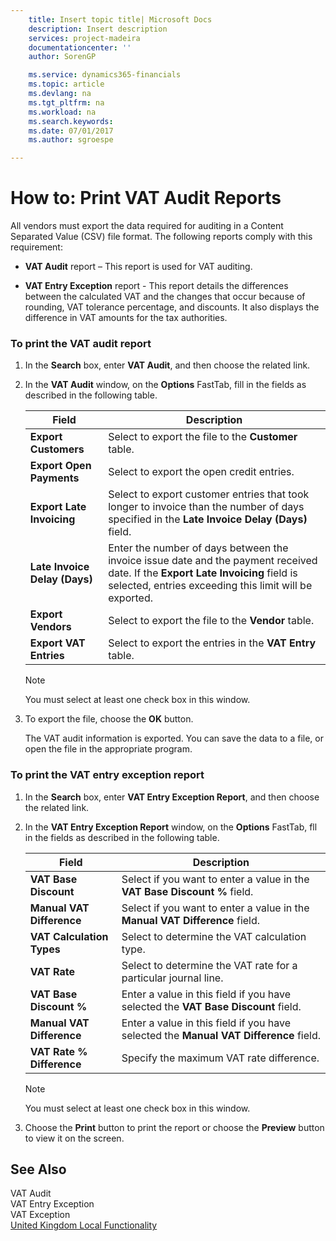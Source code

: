 ```yaml
---
    title: Insert topic title| Microsoft Docs
    description: Insert description
    services: project-madeira
    documentationcenter: ''
    author: SorenGP

    ms.service: dynamics365-financials
    ms.topic: article
    ms.devlang: na
    ms.tgt_pltfrm: na
    ms.workload: na
    ms.search.keywords:
    ms.date: 07/01/2017
    ms.author: sgroespe

---
```

# How to: Print VAT Audit Reports
All vendors must export the data required for auditing in a Content Separated Value \(CSV\) file format. The following reports comply with this requirement:  
  
-   **VAT Audit**  report – This report is used for VAT auditing.  
  
-   **VAT Entry Exception** report - This report details the differences between the calculated VAT and the changes that occur because of rounding, VAT tolerance percentage, and discounts. It also displays the difference in VAT amounts for the tax authorities.  
  
### To print the VAT audit report  
  
1.  In the **Search** box, enter **VAT Audit**, and then choose the related link.  
  
2.  In the **VAT Audit** window, on the **Options** FastTab, fill in the fields as described in the following table.  
  
    |Field|Description|  
    |---------------------------------|---------------------------------------|  
    |**Export Customers**|Select to export the file to the **Customer** table.|  
    |**Export Open Payments**|Select to export the open credit entries.|  
    |**Export Late Invoicing**|Select to export customer entries that took longer to invoice than the number of days specified in the **Late Invoice Delay \(Days\)** field.|  
    |**Late Invoice Delay \(Days\)**|Enter the number of days between the invoice issue date and the payment received date. If the **Export Late Invoicing** field is selected, entries exceeding this limit will be exported.|  
    |**Export Vendors**|Select to export the file to the **Vendor** table.|  
    |**Export VAT Entries**|Select to export the entries in the **VAT Entry** table.|  
  
    > [!NOTE]  
    >  You must select at least one check box in this window.  
  
3.  To export the file, choose the **OK** button.  
  
     The VAT audit information is exported. You can save the data to a file, or open the file in the appropriate program.  
  
### To print the VAT entry exception report  
  
1.  In the **Search** box, enter **VAT Entry Exception Report**, and then choose the related link.  
  
2.  In the **VAT Entry Exception Report** window, on the **Options** FastTab, fll in the fields as described in the following table.  
  
    |Field|Description|  
    |---------------------------------|---------------------------------------|  
    |**VAT Base Discount**|Select if you want to enter a value in the **VAT Base Discount %** field.|  
    |**Manual VAT Difference**|Select if you want to enter a value in the **Manual VAT Difference** field.|  
    |**VAT Calculation Types**|Select to determine the VAT calculation type.|  
    |**VAT Rate**|Select to determine the VAT rate for a particular journal line.|  
    |**VAT Base Discount %**|Enter a value in this field if you have selected the **VAT Base Discount** field.|  
    |**Manual VAT Difference**|Enter a value in this field if you have selected the **Manual VAT Difference** field.|  
    |**VAT Rate % Difference**|Specify the maximum VAT rate difference.|  
  
    > [!NOTE]  
    >  You must select at least one check box in this window.  
  
3.  Choose the **Print** button to print the report or choose the **Preview** button to view it on the screen.  
  
## See Also  
 VAT Audit   
 VAT Entry Exception   
 VAT Exception   
 [United Kingdom Local Functionality](united-kingdom-local-functionality.md)